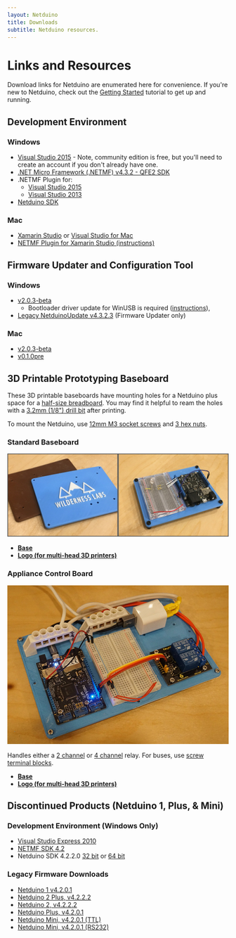 ```yaml
---
layout: Netduino
title: Downloads
subtitle: Netduino resources.
---
```


# Links and Resources

Download links for Netduino are enumerated here for convenience. If you're new to Netduino, check out the [Getting Started](../../Getting_Started/) tutorial to get up and running.

## Development Environment

### Windows

* [Visual Studio 2015](https://www.visualstudio.com/vs/older-downloads/) - Note, community edition is free, but you'll need to create an account if you don't already have one.
* [.NET Micro Framework (.NETMF) v4.3.2 - QFE2 SDK](http://downloads.wildernesslabs.co/NETMF_SDK/netmf-v4.3.2-SDK-QFE2-RTM.zip)
* .NETMF Plugin for:
  * [Visual Studio 2015](https://www.wildernesslabs.co/downloads?f=/NETMF_SDK/netmfvs14.vsix)
  * [Visual Studio 2013](https://www.wildernesslabs.co/downloads?f=/NETMF_SDK/netmfvs2013.vsix)
* [Netduino SDK](https://www.wildernesslabs.co/downloads?f=/Netduino_SDK/netduinosdk_v5.exe)

### Mac
 
* [Xamarin Studio](http://www.monodevelop.com/download/) or [Visual Studio for Mac](https://www.visualstudio.com/vs/visual-studio-mac/)
* [NETMF Plugin for Xamarin Studio (instructions)](/Netduino/About/Updating_Firmware)

## Firmware Updater and Configuration Tool <a name="updater" />

### Windows
* [v2.0.3-beta](https://www.wildernesslabs.co/downloads?f=/Betas/NetduinoDeploy-Win-2.0.3-beta.zip)
  * Bootloader driver update for WinUSB is required ([instructions](https://github.com/WildernessLabs/Netduino-Updater/blob/master/bootloader_winusb_guide.md)), 
* [Legacy NetduinoUpdate v4.3.2.3](https://www.wildernesslabs.co/downloads?f=/Netduino_SDK/NetduinoUpdate_4.3.2.3.zip) (Firmware Updater only)

### Mac
* [v2.0.3-beta](https://www.wildernesslabs.co/downloads?f=/Betas/NetduinoDeploy-osx-2.0.3-beta.zip)
* [v0.1.0pre](https://www.wildernesslabs.co/downloads?f=/Netduino_SDK/MacDeploy.zip)

## 3D Printable Prototyping Baseboard

These 3D printable baseboards have mounting holes for a Netduino plus space for a [half-size breadboard](http://amzn.to/2fMEgGH). You may find it helpful to ream the holes with a [3.2mm (1/8") drill bit](http://amzn.to/2xBmAXN) after printing.

To mount the Netduino, use [12mm M3 socket screws](http://amzn.to/2xvG6Dw) and [3 hex nuts](http://amzn.to/2y4LosQ).

### Standard Baseboard

![](Baseboards_Medium.jpg)

* **[Base](Baseboard_3D_Chamfered_Base.stl)**
* **[Logo (for multi-head 3D printers)](Baseboard_3D_Chamfered_Logo.stl)**

### Appliance Control Board

![](Appliance_Control_Board.jpg)

Handles either a [2 channel](http://amzn.to/2xBiHSM) or [4 channel](http://amzn.to/2y4CDir) relay. For buses, use [screw terminal blocks](http://amzn.to/2y3Vqdx).

* **[Base](Baseboard_Appliance_3D_Chamfered_Base.stl)**
* **[Logo (for multi-head 3D printers)](Baseboard_Appliance_3D_Chamfered_Logo.stl)**

## Discontinued Products (Netduino 1, Plus, & Mini)

### Development Environment (Windows Only)

* [Visual Studio Express 2010](https://www.visualstudio.com/vs/older-downloads/)
* [NETMF SDK 4.2](https://www.wildernesslabs.co/downloads?f=/NETMF_SDK/MicroFrameworkSDK_NETMF42_QFE2.MSI)
* Netduino SDK 4.2.2.0 [32 bit](https://www.wildernesslabs.co/downloads?f=/Netduino_SDK/netduinosdk_32bit_NETMF42.exe) or [64 bit](https://www.wildernesslabs.co/downloads?f=/Netduino_SDK/netduinosdk_64bit_NETMF42.exe)

### Legacy Firmware Downloads

 * [Netduino 1 v4.2.0.1](https://www.wildernesslabs.co/downloads?f=/LegacyFirmware/Netduino_Firmware_4.2.0.1.zip)
 * [Netduino 2 Plus, v4.2.2.2](https://www.wildernesslabs.co/downloads?f=/LegacyFirmware/NetduinoPlus2_Firmware_4.2.2.2.zip)
 * [Netduino 2, v4.2.2.2](https://www.wildernesslabs.co/downloads?f=/LegacyFirmware/Netduino2_Firmware_4.2.2.2.zip)
 * [Netduino Plus, v4.2.0.1](https://www.wildernesslabs.co/downloads?f=/LegacyFirmware/NetduinoPlus_Firmware_4.2.0.1.zip)
 * [Netduino Mini, v4.2.0.1 (TTL)](https://www.wildernesslabs.co/downloads?f=/LegacyFirmware/NetduinoMini_Firmware_4.2.0.1_TTL.zip)
 * [Netduino Mini, v4.2.0.1 (RS232)](https://www.wildernesslabs.co/downloads?f=/LegacyFirmware/NetduinoMini_Firmware_4.2.0.1_RS232.zip)



